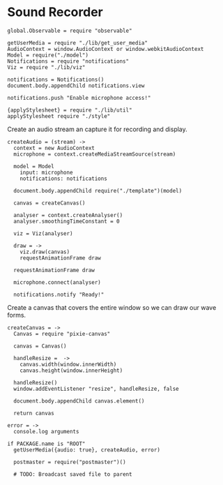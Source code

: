 Sound Recorder
==============

    global.Observable = require "observable"

    getUserMedia = require "./lib/get_user_media"
    AudioContext = window.AudioContext or window.webkitAudioContext
    Model = require("./model")
    Notifications = require "notifications"
    Viz = require "./lib/viz"

    notifications = Notifications()
    document.body.appendChild notifications.view

    notifications.push "Enable microphone access!"

    {applyStylesheet} = require "./lib/util"
    applyStylesheet require "./style"

Create an audio stream an capture it for recording and display.

    createAudio = (stream) ->
      context = new AudioContext
      microphone = context.createMediaStreamSource(stream)

      model = Model
        input: microphone
        notifications: notifications

      document.body.appendChild require("./template")(model)

      canvas = createCanvas()

      analyser = context.createAnalyser()
      analyser.smoothingTimeConstant = 0

      viz = Viz(analyser)

      draw = ->
        viz.draw(canvas)
        requestAnimationFrame draw

      requestAnimationFrame draw

      microphone.connect(analyser)

      notifications.notify "Ready!"

Create a canvas that covers the entire window so we can draw our wave forms.

    createCanvas = ->
      Canvas = require "pixie-canvas"

      canvas = Canvas()

      handleResize =  ->
        canvas.width(window.innerWidth)
        canvas.height(window.innerHeight)

      handleResize()
      window.addEventListener "resize", handleResize, false

      document.body.appendChild canvas.element()

      return canvas

    error = ->
      console.log arguments

    if PACKAGE.name is "ROOT"
      getUserMedia({audio: true}, createAudio, error)

      postmaster = require("postmaster")()

      # TODO: Broadcast saved file to parent
